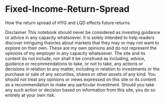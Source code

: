 # Fixed-Income-Return-Spread
How the return spread of HYG and LQD effects future returns 

Disclaimer This notebook should never be considered as investing guidance or advice in any capacity whatsoever. It is solely intended to help readers discover intriguing theories about markets that they may or may not want to explore on their own. These are my own opinions and do not represent the opinions of my employer in any capacity whatsoever. The site and its content do not include, nor shall it be construed as including, advice, guidance or recommendations to take, or not to take, any actions or decisions in relation to any matter, including in relation to investments or the purchase or sale of any securities, shares or other assets of any kind. You should not treat any opinions or views expressed on this site or its content as a recommendation to make any particular investment. Should you take any such action or decision based on information from this site, you do so entirely at your own risk.
